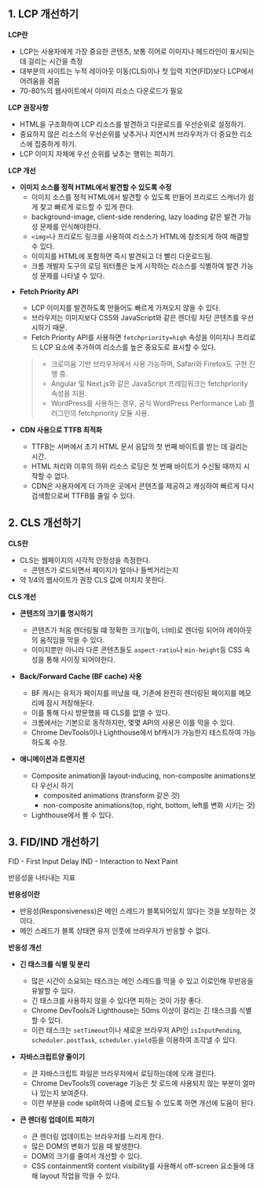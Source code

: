 ## 1. LCP 개선하기

**LCP란**
   - LCP는 사용자에게 가장 중요한 콘텐츠, 보통 히어로 이미지나 헤드라인이 표시되는 데 걸리는 시간을 측정
   - 대부분의 사이트는 누적 레이아웃 이동(CLS)이나 첫 입력 지연(FID)보다 LCP에서 어려움을 겪음
   - 70-80%의 웹사이트에서 이미지 리소스 다운로드가 필요


**LCP 권장사항**
   - HTML을 구조화하여 LCP 리소스를 발견하고 다운로드를 우선순위로 설정하기.
   - 중요하지 않은 리소스의 우선순위를 낮추거나 지연시켜 브라우저가 더 중요한 리소스에 집중하게 하기.
   - LCP 이미지 자체에 우선 순위를 낮추는 행위는 피하기.


**LCP 개선** 
- **이미지 소스를 정적 HTML에서 발견할 수 있도록 수정**
   - 이미지 소스를 정적 HTML에서 발견할 수 있도록 만들어 프리로드 스캐너가 쉽게 찾고 빠르게 로드할 수 있게 한다.
   - background-image, client-side rendering, lazy loading 같은 발견 가능성 문제를 인식해야한다.
   - `<img>`나 프리로드 링크를 사용하여 리소스가 HTML에 참조되게 하여 해결할 수 있다.
   - 이미지를 HTML에 포함하면 즉시 발견되고 더 빨리 다운로드됨.
   - 크롬 개발자 도구의 로딩 워터폴은 늦게 시작하는 리소스를 식별하여 발견 가능성 문제를 나타낼 수 있다.

* **Fetch Priority API**
   - LCP 이미지를 발견하도록 만들어도 빠르게 가져오지 않을 수 있다.
   - 브라우저는 이미지보다 CSS와 JavaScript와 같은 렌더링 차단 콘텐츠를 우선시하기 때문.
   - Fetch Priority API를 사용하면 `fetchpriority=high` 속성을 이미지나 프리로드 LCP 요소에 추가하여 리소스를 높은 중요도로 표시할 수 있다.

   > - 크로미움 기반 브라우저에서 사용 가능하며, Safari와 Firefox도 구현 진행 중.
   > - Angular 및 Next.js와 같은 JavaScript 프레임워크는 fetchpriority 속성을 지원.
   > - WordPress를 사용하는 경우, 공식 WordPress Performance Lab 플러그인의 fetchpriority 모듈 사용.

* **CDN 사용으로 TTFB 최적화**
   - TTFB는 서버에서 초기 HTML 문서 응답의 첫 번째 바이트를 받는 데 걸리는 시간.
   - HTML 처리와 이후의 하위 리소스 로딩은 첫 번째 바이트가 수신될 때까지 시작할 수 없다.
   - CDN은 사용자에게 더 가까운 곳에서 콘텐츠를 제공하고 캐싱하여 빠르게 다시 검색함으로써 TTFB를 줄일 수 있다.

## 2. CLS 개선하기

**CLS란**
   - CLS는 웹페이지의 시각적 안정성을 측정한다.
     - 콘텐츠가 로드되면서 페이지가 얼마나 들썩거리는지
   - 약 1/4의 웹사이트가 권장 CLS 값에 미치지 못한다.

**CLS 개선**

   * **콘텐츠의 크기를 명시하기**
     * 콘텐츠가 처음 렌더링될 떄 정확한 크기(높이, 너비)로 렌더링 되어야 레이아웃의 움직임을 막을 수 있다.
     * 이미지뿐만 아니라 다른 콘텐츠들도 `aspect-ratio`나 `min-height`등 CSS 속성을 통해 사이징 되어야한다.

   * **Back/Forward Cache (BF cache) 사용** 
     * BF 캐시는 유저가 페이지를 떠났을 때, 기존에 완전히 렌더링된 페이지를 메모리에 잠시 저장해둔다.
     * 이를 통해 다시 방문했을 때 CLS를 없앨 수 있다.
     * 크롬에서는 기본으로 동작하지만, 몇몇 API의 사용은 이를 막을 수 있다.
     * Chrome DevTools이나 Lighthouse에서 bf캐시가 가능한지 테스트하여 가능하도록 수정.

   * **애니메이션과 트랜지션** 
     * Composite animation을 layout-inducing, non-composite animations보다 우선시 하기
       * composited animations (transform 같은 것)
       * non-composite animations(top, right, bottom, left를 변화 시키는 것)
     * Lighthouse에서 볼 수 있다.


## 3. FID/IND 개선하기

FID - First Input Delay
IND - Interaction to Next Paint

반응성을 나타내는 지표

**반응성이란**
   - 반응성(Responsiveness)은 메인 스레드가 블록되어있지 않다는 것을 보장하는 것이다.
   - 메인 스레드가 블록 상태면 유저 인풋에 브라우저가 반응할 수 없다.

**반응성 개선**

   * **긴 태스크를 식별 및 분리**
     * 많은 시간이 소요되는 태스크는 메인 스레드를 막을 수 있고 이로인해 무반응을 유발할 수 있다.
     * 긴 태스크를 사용하지 않을 수 있다면 피하는 것이 가장 좋다.
     * Chrome DevTools과 Lighthouse는 50ms 이상이 걸리는 긴 태스크를 식별할 수 있다.
     * 이런 태스크는 `setTimeout`이나 새로운 브라우저 API인 `isInputPending`, `scheduler.postTask`, `scheduler.yield`등을 이용하여 조각낼 수 있다.

   * **자바스크립트양 줄이기**
     * 큰 자바스크립트 파일은 브라우저에서 로딩하는데에 오래 걸린다.
     * Chrome DevTools의 coverage 기능은 첫 로드에 사용되지 않는 부분이 얼마나 있는지 보여준다.
     * 이런 부분을 code split하여 나중에 로드될 수 있도록 하면 개선에 도움이 된다.

   * **큰 렌더링 업데이트 피하기**
     * 큰 렌더링 업데이트는 브라우저를 느리게 한다.
     * 많은 DOM의 변화가 있을 때 발생한다.
     * DOM의 크기를 줄여서 개선할 수 있다.
     * CSS containment와 content visibility를 사용해서 off-screen 요소들에 대해 layout 작업을 막을 수 있다.
